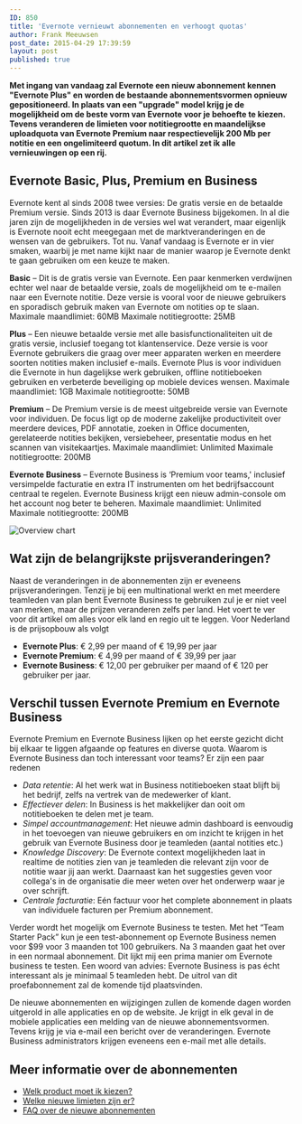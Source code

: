 ```yaml
---
ID: 850
title: 'Evernote vernieuwt abonnementen en verhoogt quotas'
author: Frank Meeuwsen
post_date: 2015-04-29 17:39:59
layout: post
published: true
---
```

<p><strong>Met ingang van vandaag zal Evernote een nieuw abonnement kennen "Evernote Plus" en worden de bestaande abonnementsvormen opnieuw gepositioneerd. In plaats van een "upgrade" model krijg je de mogelijkheid om de beste vorm van Evernote voor je behoefte te kiezen. Tevens veranderen de limieten voor notitiegrootte en maandelijkse uploadquota van Evernote Premium naar respectievelijk 200 Mb per notitie en een ongelimiteerd quotum. In dit artikel zet ik alle vernieuwingen op een rij.</strong> </p>

<!--more-->

<h2 id="evernotebasicpluspremiumenbusiness">Evernote Basic, Plus, Premium en Business</h2>

<p>Evernote kent al sinds 2008 twee versies: De gratis versie en de betaalde Premium versie. Sinds 2013 is daar Evernote Business bijgekomen. In al die jaren zijn de mogelijkheden in de versies wel wat verandert, maar eigenlijk is Evernote nooit echt meegegaan met de marktveranderingen en de wensen van de gebruikers. Tot nu. Vanaf vandaag is Evernote er in vier smaken, waarbij je met name kijkt naar de manier waarop je Evernote denkt te gaan gebruiken om een keuze te maken.</p>

<p><strong>Basic</strong> – Dit is de gratis versie van Evernote. Een paar kenmerken verdwijnen echter wel naar de betaalde versie, zoals de mogelijkheid om te e-mailen naar een Evernote notitie. Deze versie is vooral voor de nieuwe gebruikers en sporadisch gebruik maken van Evernote om notities op te slaan.
Maximale maandlimiet: 60MB
Maximale notitiegrootte: 25MB</p>

<p><strong>Plus</strong> – Een nieuwe betaalde versie met alle basisfunctionaliteiten uit de gratis versie, inclusief toegang tot klantenservice. Deze versie is voor Evernote gebruikers die graag over meer apparaten werken en meerdere soorten notities maken inclusief e-mails. Evernote Plus is voor individuen die Evernote in hun dagelijkse werk gebruiken, offline notitieboeken gebruiken en verbeterde beveiliging op mobiele devices wensen.
Maximale maandlimiet: 1GB
Maximale notitiegrootte: 50MB</p>

<p><strong>Premium</strong> – De Premium versie is de meest uitgebreide versie van Evernote voor individuen. De focus ligt op de moderne zakelijke productiviteit over meerdere devices, PDF annotatie, zoeken in Office documenten, gerelateerde notities bekijken, versiebeheer, presentatie modus en het scannen van visitekaartjes.
Maximale maandlimiet: Unlimited
Maximale notitiegrootte: 200MB</p>

<p><strong>Evernote Business</strong> – Evernote Business is ‘Premium voor teams,' inclusief versimpelde facturatie en extra IT instrumenten om het bedrijfsaccount centraal te regelen. Evernote Business krijgt een nieuw admin-console om het account nog beter te beheren.
Maximale maandlimiet: Unlimited
Maximale notitiegrootte: 200MB</p>

<img src="http://allesonthouden.s3-eu-west-1.amazonaws.com/images/Volledige_scherm_28-04-15_22_27.jpg" alt="Overview chart" />

<h2 id="watzijndebelangrijksteprijsveranderingen">Wat zijn de belangrijkste prijsveranderingen?</h2>

<p>Naast de veranderingen in de abonnementen zijn er eveneens prijsveranderingen. Tenzij je bij een multinational werkt en met meerdere teamleden van plan bent Evernote Business te gebruiken zul je er niet veel van merken, maar de prijzen veranderen zelfs per land. Het voert te ver voor dit artikel om alles voor elk land en regio uit te leggen.
Voor Nederland is de prijsopbouw als volgt</p>

<ul>
<li><strong>Evernote Plus</strong>: € 2,99 per maand of € 19,99 per jaar</li>
<li><strong>Evernote Premium</strong>: € 4,99 per maand of € 39,99 per jaar</li>
<li><strong>Evernote Business</strong>: € 12,00 per gebruiker per maand of € 120 per gebruiker per jaar.</li>
</ul>

<h2 id="verschiltussenevernotepremiumenevernotebusiness">Verschil tussen Evernote Premium en Evernote Business</h2>

<p>Evernote Premium en Evernote Business lijken op het eerste gezicht dicht bij elkaar te liggen afgaande op features en diverse quota. Waarom is Evernote Business dan toch interessant voor teams? Er zijn een paar redenen</p>

<ul>
<li><em>Data retentie</em>: Al het werk wat in Business notitieboeken staat blijft bij het bedrijf, zelfs na vertrek van de medewerker of klant.</li>
<li><em>Effectiever delen</em>: In Business is het makkelijker dan ooit om notitieboeken te delen met je team.</li>
<li><em>Simpel accountmanagement</em>: Het nieuwe admin dashboard is eenvoudig in het toevoegen van nieuwe gebruikers en om inzicht te krijgen in het gebruik van Evernote Business door je teamleden (aantal notities etc.)</li>
<li><em>Knowledge Discovery</em>: De Evernote context mogelijkheden laat in realtime de notities zien van je teamleden die relevant zijn voor de notitie waar jij aan werkt. Daarnaast kan het suggesties geven voor collega's in de organisatie die meer weten over het onderwerp waar je over schrijft.</li>
<li><em>Centrale facturatie</em>: Eén factuur voor het complete abonnement in plaats van individuele facturen per Premium abonnement.</li>
</ul>

<p>Verder wordt het mogelijk om Evernote Business te testen. Met het “Team Starter Pack” kun je een test-abonnement op Evernote Business nemen voor $99 voor 3 maanden tot 100 gebruikers. Na 3 maanden gaat het over in een normaal abonnement. Dit lijkt mij een prima manier om Evernote business te testen. Een woord van advies: Evernote Business is pas écht interessant als je minimaal 5 teamleden hebt. De uitrol van dit proefabonnement zal de komende tijd plaatsvinden. </p>

<p>De nieuwe abonnementen en wijzigingen zullen de komende dagen worden uitgerold in alle applicaties en op de website. Je krijgt in elk geval in de mobiele applicaties een melding van de nieuwe abonnementsvormen. Tevens krijg je via e-mail een bericht over de veranderingen. Evernote Business administrators krijgen eveneens een e-mail met alle details. </p>

<h2 id="meerinformatieoverdeabonnementen">Meer informatie over de abonnementen</h2>

<ul>
<li><a href="https://evernote.com/contact/support/kb/#!/article/23258452">Welk product moet ik kiezen?</a></li>
<li><a href="https://evernote.com/contact/support/kb/#!/article/92522887">Welke nieuwe limieten zijn er?</a></li>
<li><a href="https://evernote.com/contact/support/kb/#!/article/92500587">FAQ over de nieuwe abonnementen</a></li>
</ul>

